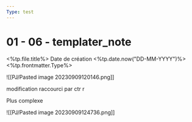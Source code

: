 ```yaml
---
Type: test
---
```

# 01 - 06 - templater_note

<%tp.file.title%>
Date de création <%tp.date.now("DD-MM-YYYY")%>
<%tp.frontmatter.Type%>



![[PJ/Pasted image 20230909120146.png]]


modification raccourci par ctr r

Plus complexe

![[PJ/Pasted image 20230909124736.png]]




